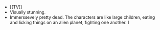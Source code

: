 - [[TV]]
- Visually stunning.
- Immerssevely pretty dead. The characters are like large children, eating and licking things on an alien planet, fighting one another. I